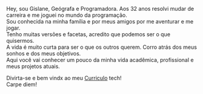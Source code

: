 Hey, sou Gislane, Geógrafa e Programadora. Aos 32 anos resolvi mudar de carreira e me joguei no mundo da programação.  
Sou conhecida na minha família e por meus amigos por me aventurar e me jogar.   
Tenho muitas versões e facetas, acredito que podemos ser o que quisermos.   
A vida é muito curta para ser o que os outros querem. Corro atrás dos meus sonhos e dos meus objetivos.  
Aqui você vai conhecer um pouco da minha vida acadêmica, profissional e meus projetos atuais.  

Divirta-se e bem vindx ao meu [Curriculo](https://gf-nunes.github.io/curriculo/) tech!  
Carpe diem!

